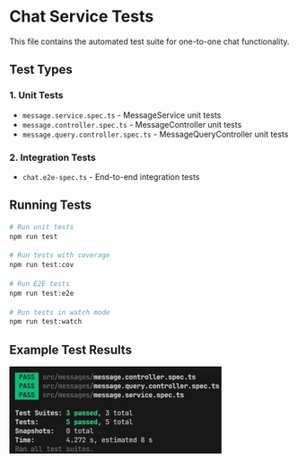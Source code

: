 # Chat Service Tests

This file contains the automated test suite for one-to-one chat functionality.

## Test Types

### 1. Unit Tests
- `message.service.spec.ts` - MessageService unit tests
- `message.controller.spec.ts` - MessageController unit tests  
- `message.query.controller.spec.ts` - MessageQueryController unit tests

### 2. Integration Tests
- `chat.e2e-spec.ts` - End-to-end integration tests

## Running Tests

```bash
# Run unit tests
npm run test

# Run tests with coverage
npm run test:cov

# Run E2E tests
npm run test:e2e

# Run tests in watch mode
npm run test:watch
```

## Example Test Results

![Test Results](./.github/assets/tests.jpg)
